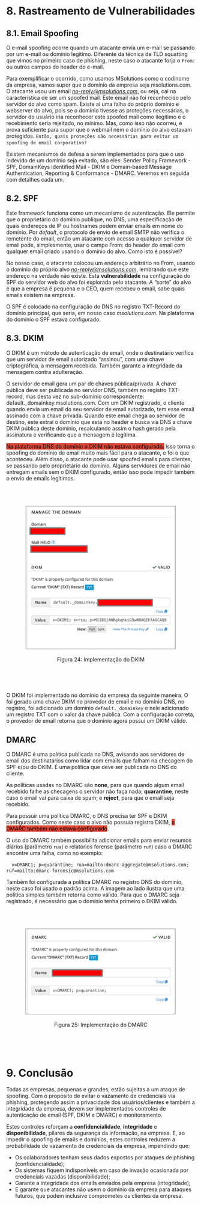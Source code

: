 # 8.	Rastreamento de Vulnerabilidades

## 8.1. Email Spoofing

O e-mail spoofing ocorre quando um atacante envia um e-mail se passando por um e-mail ou domínio legítimo. Diferente da técnica de TLD squatting que vimos no primeiro caso de phishing, neste caso o atacante forja o ``From:`` ou outros campos do header do e-mail.

Para exemplificar o ocorrido, como usamos MSolutions como o codinome da empresa, vamos supor que o domínio da empresa seja msolutions.com. O atacante usou um email *no-reply@msolutions.com*, ou seja, cai na característica de ser um spoofed mail. Este email não foi reconhecido pelo servidor do alvo como spam. Existe aí uma falha do próprio domínio e webserver do alvo, pois se o domínio tivesse as proteções necessárias, o servidor do usuário iria reconhecer este spoofed mail como ilegítimo e o recebimento seria rejeitado, no mínimo. Mas, como isso não ocorreu, é prova suficiente para supor que o webmail nem o domínio do alvo estavam protegidos. ``Então, quais proteções são necessárias para evitar um spoofing de email corporativo?``

Existem mecanismos de defesa a serem implementados para que o uso indevido de um domínio seja evitado, são eles: Sender Policy Framework - SPF, DomainKeys Identified Mail - DKIM e Domain-based Message Authentication, Reporting & Conformance - DMARC. Veremos em seguida com detalhes cada um.

## 8.2. SPF

Este framework funciona como um mecanismo de autenticação. Ele permite que o proprietário do domínio publique, no DNS, uma especificação de quais endereços de IP ou hostnames podem enviar emails em nome do domínio. Por *default*, o protocolo de envio de email SMTP não verifica o remetente do email, então um atacante com acesso a qualquer servidor de email pode, simplesmente, usar o campo From: do header do email com qualquer email criado usando o domínio do alvo. Como isto é possível?

No nosso caso, o atacante colocou um endereço arbitrário no From, usando o domínio do próprio alvo *no-reply@msolutions.com*, lembrando que este endereço na verdade não existe. Esta **vulnerabilidade** na configuração do SPF do servidor web do alvo foi explorada pelo atacante. A “sorte” do alvo é que a empresa é pequena e o CEO, quem recebeu o email, sabe quais emails existem na empresa. 

O SPF é colocado na configuração do DNS no registro TXT-Record do domínio principal, que seria, em nosso caso *msolutions.com*. Na plataforma do domínio o SPF estava configurado.

## 8.3. DKIM

O DKIM é um método de autenticação de email, onde o destinatário verifica que um servidor de email autorizado “assinou”, com uma chave criptográfica, a mensagem recebida. Também garante a integridade  da mensagem contra adulteração.

O servidor de email gera um par de chaves pública/privada. A chave pública deve ser publicada no servidor DNS, também no registro TXT-record, mas desta vez no sub-domínio correspondente: default._domainkey.msolutions.com. Com um DKIM registrado, o cliente quando envia um email do seu servidor de email autorizado, tem esse email assinado com a chave  privada. Quando este email chega ao servidor de destino, este extrai o domínio que está no header e busca via DNS a chave DKIM pública deste domínio, recalculando assim o hash gerado pela assinatura e verificando que a mensagem é legítima.

<mark style="background-color: rgb(220, 72, 55);">Na plataforma DNS do domínio o DKIM não estava configurado.</mark> Isso torna o spoofing do domínio de email muito mais fácil para o atacante, e foi o que aconteceu. Além disso, o atacante pode usar spoofed emails para clientes, se passando pelo proprietário do domínio. Alguns servidores de email não entregam emails sem o DKIM configurado, então isso pode impedir também o envio de emails legítimos.

<div style="display: flex;">
  <div style="justify-items: center; margin: 50px;">
    <img src="../images/figura24.png" width="600">
    <p>Figura 24: Implementação do DKIM</p>
  </div>
</div>

O DKIM foi implementado no domínio da empresa da seguinte maneira. O foi gerado uma chave DKIM no provedor de email e no domínio DNS, no registro, foi adicionado um domínio ``default._domainkey`` e nele adicionado um registro TXT com o valor da chave pública. Com a configuração correta, o provedor de email retorna que o domínio agora possui um DKIM válido.

## DMARC

O DMARC é uma política publicada no DNS, avisando aos servidores de email dos destinatários como lidar com emails que falham na checagem do SPF e/ou do DKIM. É uma política que deve ser publicada no DNS do cliente. 

As políticas usadas no DMARC são **none**, para que quando algum email recebido falhe as checagens o servidor não faça nada; **quarantine**, neste caso o email vai para caixa de spam; e **reject**, para que o email seja recebido.

Para possuir uma política DMARC, o DNS precisa ter SPF e DKIM configurados. Como neste caso o alvo não possuía registro DKIM, <mark style="background-color: rgb(220, 72, 55);">o DMARC também não estava configurado</mark>.

O uso do DMARC também possibilita adicionar emails para enviar resumos diários (parâmetro ``rua``) e relatórios forense (parâmetro ``ruf``) caso o DMARC encontre uma falha, como no exemplo:

```
  v=DMARC1; p=quarantine; rua=mailto:dmarc-aggregate@msolutions.com; ruf=mailto:dmarc-forensic@msolutions.com
```

Também foi configurada a política DMARC no registro DNS do domínio, neste caso foi usado o padrão acima. A imagem ao lado ilustra que uma política simples também retorna como válido. Para que o DMARC seja registrado, é necessário que o domínio tenha primeiro o DKIM válido.

<div style="display: flex;">
  <div style="justify-items: center; margin: 50px;">
    <img src="../images/figura25.png" width="600">
    <p>Figura 25: Implementação do DMARC</p>
  </div>
</div>

# 9.  Conclusão

Todas as empresas, pequenas e grandes, estão sujeitas a um ataque de spoofing. Com o propósito de evitar o vazamento de credenciais via phishing, protegendo assim a privacidade dos usuários/clientes e também a integridade da empresa, devem ser implementados controles de autenticação de email (SPF, DKIM e DMARC) e monitoramento.

Estes controles reforçam a **confidencialidade**, **integridade** e **disponibilidade**, pilares da segurança da informação, na empresa. E, ao impedir o spoofing de emails e domínios, estes controles reduzem a probabilidade de vazamento de credenciais da empresa, impendindo que:

  - Os colaboradores tenham seus dados expostos por ataques de phishing (confidencialidade);
  - Os sistemas fiquem indisponívels em caso de invasão ocasionada por credenciais vazadas (disponibilidade);
  - Garante a integridade dos emails enviados pela empresa (integridade);
  - E garante que atacantes não usem o domínio da empresa para ataques futuros, que podem inclusive comprometes os clientes da empresa.

